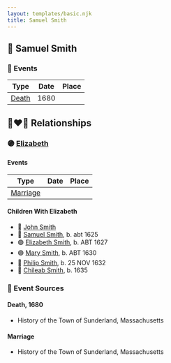 ```yaml
---
layout: templates/basic.njk
title: Samuel Smith
---
```

## 🔵 Samuel Smith

### 📆 Events

Type | Date | Place
------ | ------ | ------
[Death](#event-a109a463-135c-4e5a-ba41-0af67bef0ed5) | 1680 |

## 👩‍❤️‍👨 Relationships

### 🟣 [Elizabeth ](/people/7/71389724)

#### Events

Type | Date | Place
------ | ------ | ------
[Marriage](#event-97831a0d-14e5-4332-a12b-8b3e8b09bf9a) |  |
#### Children With Elizabeth
* 🔵 [John Smith](/people/8/82917648)
* 🔵 [Samuel Smith](/people/5/57169666), b. abt 1625
* 🟣 [Elizabeth Smith](/people/9/92723561), b. ABT 1627
* 🟣 [Mary Smith](/people/3/39739360), b. ABT 1630
* 🔵 [Philip Smith](/people/6/61981014), b. 25 NOV 1632
* 🔵 [Chileab Smith](/people/8/88499593), b. 1635
### 📰 Event Sources

#### <a id="event-a109a463-135c-4e5a-ba41-0af67bef0ed5"></a> Death, 1680
* History of the Town of Sunderland, Massachusetts
#### <a id="event-97831a0d-14e5-4332-a12b-8b3e8b09bf9a"></a> Marriage
* History of the Town of Sunderland, Massachusetts
